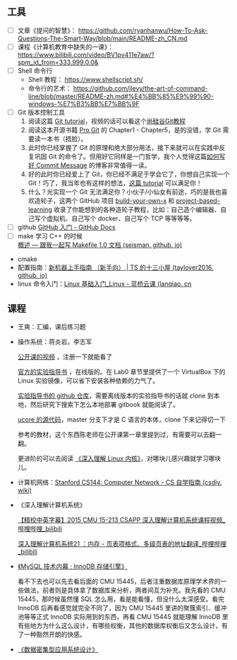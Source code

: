 
## 工具

- [ ] 文章《提问的智慧》： https://github.com/ryanhanwu/How-To-Ask-Questions-The-Smart-Way/blob/main/README-zh_CN.md
- [ ] 课程《计算机教育中缺失的一课》： https://www.bilibili.com/video/BV1pv411e7aw/?spm_id_from=333.999.0.0& 
- [ ] Shell 命令行
	- Shell 教程： https://www.shellscript.sh/
	- 命令行的艺术： https://github.com/jlevy/the-art-of-command-line/blob/master/README-zh.md#%E4%BB%85%E9%99%90-windows-%E7%B3%BB%E7%BB%9F
- [ ] Git 版本控制工具
	1.  阅读这篇 [Git tutorial](https://missing.csail.mit.edu/2020/version-control/)，视频的话可以看这个[尚硅谷Git教程](https://www.bilibili.com/video/BV1vy4y1s7k6)
	2. 阅读这本开源书籍 [Pro Git](https://git-scm.com/book/en/v2) 的 Chapter1 - Chapter5，是的没错，学 Git 需要读一本书（捂脸）。
	3. 此时你已经掌握了 Git 的原理和绝大部分用法，接下来就可以在实践中反复巩固 Git 的命令了。但用好它同样是一门哲学，我个人觉得这篇[如何写好 Commit Message](https://chris.beams.io/posts/git-commit/) 的博客非常值得一读。
	4. 好的此时你已经爱上了 Git，你已经不满足于学会它了，你想自己实现一个 Git！巧了，我当年也有这样的想法，[这篇 tutorial](https://wyag.thb.lt/) 可以满足你！
	5. 什么？光实现一个 Git 无法满足你？小伙子/小仙女有前途，巧的是我也喜欢造轮子，这两个 GitHub 项目 [build-your-own-x](https://github.com/danistefanovic/build-your-own-x) 和 [project-based-learning](https://github.com/tuvtran/project-based-learning) 收录了你能想到的各种造轮子教程，比如：自己造个编辑器、自己写个虚拟机、自己写个 docker、自己写个 TCP 等等等等。
- [ ] github
	[GitHub 入门 - GitHub Docs](https://docs.github.com/zh/get-started)
- [ ] make
	学习 C++ 的时候	
    [概述 — 跟我一起写 Makefile 1.0 文档 (seisman. github. io)](https://seisman.github.io/how-to-write-makefile/overview.html)
-   cmake
-   配置指南：[新机器上手指南 （新手向） | TS 的十三小屋 (taylover2016. github. io)](https://taylover2016.github.io/%E6%96%B0%E6%9C%BA%E5%99%A8%E4%B8%8A%E6%89%8B%E6%8C%87%E5%8D%97%EF%BC%88%E6%96%B0%E6%89%8B%E5%90%91%EF%BC%89/index.html)
-   linux 命令入门：[Linux 基础入门_Linux - 蓝桥云课 (lanqiao. cn](https://www.lanqiao.cn/courses/1)

## 课程

-   王爽：汇编，课后练习题
    
-   操作系统：蒋炎岩，李志军
    
    [公开课的视频](https://www.xuetangx.com/course/THU08091000267) ，注册一下就能看了
    
    [官方的实验指导书](https://chyyuu.gitbooks.io/ucore_os_docs/content) ，在线版的。在 Lab0 章节里提供了一个 VirtualBox 下的 Linux 实验镜像，可以省下安装各种依赖的力气了。
    
    [实验指导书的 github 仓库](https://github.com/chyyuu/ucore_os_docs)，需要离线版本的实验指导书的话就 clone 到本地，然后研究下搜索下怎么本地部署 gitbook 就能阅读了。
    
    [ucore 的源代码](https://github.com/chyyuu/os_kernel_lab/tree/master)，master 分支下才是 C 语言的本体，clone 下来记得切一下
    
    参考的教材，这个东西陈老师在公开课第一章里提到过，有需要可以去翻一翻。
    
    更进阶的可以去阅读 [《深入理解 Linux 内核》](https://book.douban.com/subject/2287506/)，对哪块儿感兴趣就学习哪块儿。
    
-   计算机网络：[Stanford CS144: Computer Network - CS 自学指南 (csdiy. wiki)](https://csdiy.wiki/%E8%AE%A1%E7%AE%97%E6%9C%BA%E7%BD%91%E7%BB%9C/CS144/)
    
-   《深入理解计算机系统》
    
    [【精校中英字幕】2015 CMU 15-213 CSAPP 深入理解计算机系统课程视频_哔哩哔哩_bilibili](https://www.bilibili.com/video/BV1iW411d7hd/?vd_source=b60b410b492d30b8c4cdfac2f6350892)
    
    [深入理解计算机系统21 ：内存 - 页表项格式、多级页表的地址翻译_哔哩哔哩_bilibili](https://www.bilibili.com/video/BV17K4y1N7Q2?p=34&vd_source=b60b410b492d30b8c4cdfac2f6350892)
    
-   [《MySQL 技术内幕 : InnoDB 存储引擎》](https://book.douban.com/subject/24708143/)
    
    看不下去也可以先去看后面的 CMU 15445，后者注重数据库原理学术界的一些做法，前者则是具体拿了数据库来分析，两者间互为补充。我先看的 CMU 15445，那时候虽然懂 SQL 怎么用，看是能看懂，但没什么太深感受。看完 InnoDB 后再看感觉就完全不同了，因为 CMU 15445 里讲的聚簇索引、缓冲池等等正式 InnoDB 实际用到的东西，再看 CMU 15445 就能理解 InnoDB 里有些地方为什么这么设计，有哪些权衡，其他的数据库权衡后又怎么设计，有了一种豁然开朗的快感。
    
-   [《数据密集型应用系统设计》](https://book.douban.com/subject/30329536/)

